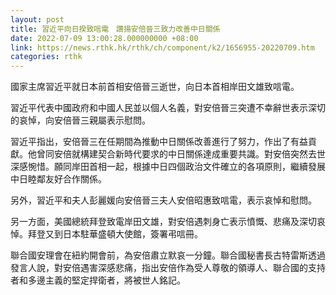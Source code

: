 ```yaml
---
layout: post
title: 習近平向日揆致唁電　讚揚安倍晉三致力改善中日關係
date: 2022-07-09 13:00:28.000000000 +08:00
link: https://news.rthk.hk/rthk/ch/component/k2/1656955-20220709.htm
categories: rthk
---
```


國家主席習近平就日本前首相安倍晉三逝世，向日本首相岸田文雄致唁電。

習近平代表中國政府和中國人民並以個人名義，對安倍晉三突遭不幸辭世表示深切的哀悼，向安倍晉三親屬表示慰問。

習近平指出，安倍晉三在任期間為推動中日關係改善進行了努力，作出了有益貢獻。他曾同安倍就構建契合新時代要求的中日關係達成重要共識。對安倍突然去世深感惋惜。願同岸田首相一起，根據中日四個政治文件確立的各項原則，繼續發展中日睦鄰友好合作關係。

另外，習近平和夫人彭麗媛向安倍晉三夫人安倍昭惠致唁電，表示哀悼和慰問。

另一方面，美國總統拜登致電岸田文雄，對安倍遇刺身亡表示憤慨、悲痛及深切哀悼。拜登又到日本駐華盛頓大使館，簽署弔唁冊。

聯合國安理會在紐約開會前，為安倍肅立默哀一分鐘。聯合國秘書長古特雷斯透過發言人說，對安倍遇害深感悲痛，指出安倍作為受人尊敬的領導人、聯合國的支持者和多邊主義的堅定捍衛者，將被世人銘記。
